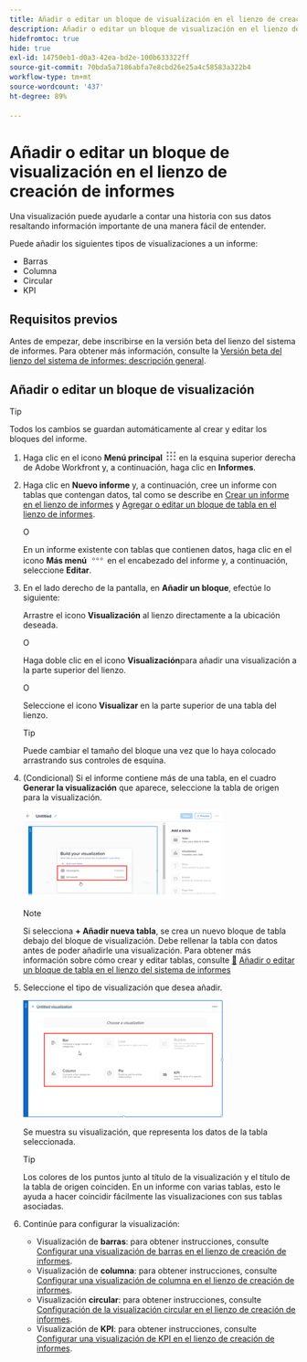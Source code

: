 ```yaml
---
title: Añadir o editar un bloque de visualización en el lienzo de creación de informes
description: Añadir o editar un bloque de visualización en el lienzo de creación de informes
hidefromtoc: true
hide: true
exl-id: 14750eb1-d0a3-42ea-bd2e-100b633322ff
source-git-commit: 70bda5a7186abfa7e8cbd26e25a4c58583a322b4
workflow-type: tm+mt
source-wordcount: '437'
ht-degree: 89%

---
```


# Añadir o editar un bloque de visualización en el lienzo de creación de informes

Una visualización puede ayudarle a contar una historia con sus datos resaltando información importante de una manera fácil de entender.

Puede añadir los siguientes tipos de visualizaciones a un informe:

* Barras
* Columna
* Circular
* KPI

## Requisitos previos

Antes de empezar, debe inscribirse en la versión beta del lienzo del sistema de informes. Para obtener más información, consulte la [Versión beta del lienzo del sistema de informes: descripción general](/help/quicksilver/product-announcements/betas/canvas-dashboards-beta/reporting-canvas-beta-overview.md).

## Añadir o editar un bloque de visualización

>[!TIP]
>
>Todos los cambios se guardan automáticamente al crear y editar los bloques del informe.

1. Haga clic en el icono **Menú principal** ![Icono del menú principal](assets/main-menu-icon.png) en la esquina superior derecha de Adobe Workfront y, a continuación, haga clic en **Informes**.
1. Haga clic en **Nuevo informe** y, a continuación, cree un informe con tablas que contengan datos, tal como se describe en [Crear un informe en el lienzo de informes](../../../reports-and-dashboards/reporting-canvas/manage-reports/build-report.md) y [Agregar o editar un bloque de tabla en el lienzo de informes](../../../reports-and-dashboards/reporting-canvas/table-blocks/add-or-edit-report-table.md).

   O

   En un informe existente con tablas que contienen datos, haga clic en el icono **Más menú** ![Más icono](assets/more-icon.png) en el encabezado del informe y, a continuación, seleccione **Editar**.

1. En el lado derecho de la pantalla, en **Añadir un bloque**, efectúe lo siguiente:

   Arrastre el icono **Visualización** **&#x200B;**&#x200B;al lienzo directamente a la ubicación deseada.

   O

   Haga doble clic en el icono **Visualización** **&#x200B;**&#x200B;para añadir una visualización a la parte superior del lienzo.

   O

   Seleccione el icono **Visualizar** **&#x200B;**&#x200B;en la parte superior de una tabla del lienzo.

   >[!TIP]
   >
   >Puede cambiar el tamaño del bloque una vez que lo haya colocado arrastrando sus controles de esquina.

1. (Condicional) Si el informe contiene más de una tabla, en el cuadro **Generar la visualización** que aparece, seleccione la tabla de origen para la visualización.

   ![Seleccionar tabla en visualización](assets/select-table-on-vis-350x155.png)

   >[!NOTE]
   >
   >Si selecciona **+ Añadir nueva tabla**, se crea un nuevo bloque de tabla debajo del bloque de visualización. Debe rellenar la tabla con datos antes de poder añadirle una visualización. Para obtener más información sobre cómo crear y editar tablas, consulte [&#128279;](../../../reports-and-dashboards/reporting-canvas/table-blocks/add-or-edit-report-table.md) [Añadir o editar un bloque de tabla en el lienzo del sistema de informes](../../../reports-and-dashboards/reporting-canvas/table-blocks/add-or-edit-report-table.md)

1. Seleccione el tipo de visualización que desea añadir.

   ![Seleccionar tipo de visualización](assets/select-vis-type-350x205.png)

   Se muestra su visualización, que representa los datos de la tabla seleccionada.

   >[!TIP]
   >
   >Los colores de los puntos junto al título de la visualización y el título de la tabla de origen coinciden. En un informe con varias tablas, esto le ayuda a hacer coincidir fácilmente las visualizaciones con sus tablas asociadas.

1. Continúe para configurar la visualización:

   * Visualización de **barras**: para obtener instrucciones, consulte [Configurar una visualización de barras en el lienzo de creación de informes](../../../reports-and-dashboards/reporting-canvas/visualization-blocks/configure-bar-visualization.md#bar).
   * Visualización de **columna**: para obtener instrucciones, consulte [Configurar una visualización de columna en el lienzo de creación de informes](../../../reports-and-dashboards/reporting-canvas/visualization-blocks/configure-column-visualization.md).
   * Visualización **circular**: para obtener instrucciones, consulte [Configuración de la visualización circular en el lienzo de creación de informes](../../../reports-and-dashboards/reporting-canvas/visualization-blocks/configure-pie-visualization.md).
   * Visualización de **KPI**: para obtener instrucciones, consulte [Configurar una visualización de KPI en el lienzo de creación de informes](../../../reports-and-dashboards/reporting-canvas/visualization-blocks/configure-kpi-visualization.md).
